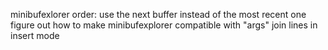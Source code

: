 minibufexlorer order: use the next buffer instead of the most recent one
figure out how to make minibufexplorer compatible with "args"
join lines in insert mode
